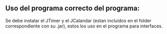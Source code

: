 ## Uso del programa correcto del programa:
Se debe instalar el JTimer y el JCalandar (estan incluidos en el folder correspondiente con su .jar), estos los uso
en el programa para interfaces.

